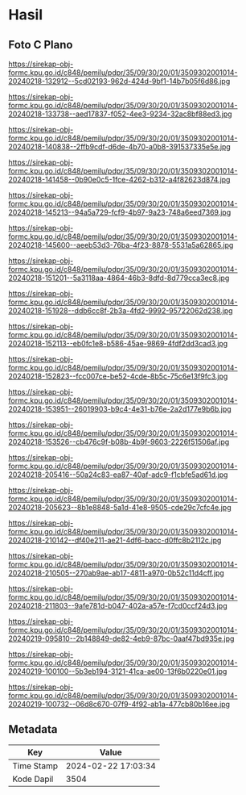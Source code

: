 # Hasil

## Foto C Plano

https://sirekap-obj-formc.kpu.go.id/c848/pemilu/pdpr/35/09/30/20/01/3509302001014-20240218-132912--5cd02193-962d-424d-9bf1-14b7b05f6d86.jpg

https://sirekap-obj-formc.kpu.go.id/c848/pemilu/pdpr/35/09/30/20/01/3509302001014-20240218-133738--aed17837-f052-4ee3-9234-32ac8bf88ed3.jpg

https://sirekap-obj-formc.kpu.go.id/c848/pemilu/pdpr/35/09/30/20/01/3509302001014-20240218-140838--2ffb9cdf-d6de-4b70-a0b8-391537335e5e.jpg

https://sirekap-obj-formc.kpu.go.id/c848/pemilu/pdpr/35/09/30/20/01/3509302001014-20240218-141458--0b90e0c5-1fce-4262-b312-a4f82623d874.jpg

https://sirekap-obj-formc.kpu.go.id/c848/pemilu/pdpr/35/09/30/20/01/3509302001014-20240218-145213--94a5a729-fcf9-4b97-9a23-748a6eed7369.jpg

https://sirekap-obj-formc.kpu.go.id/c848/pemilu/pdpr/35/09/30/20/01/3509302001014-20240218-145600--aeeb53d3-76ba-4f23-8878-5531a5a62865.jpg

https://sirekap-obj-formc.kpu.go.id/c848/pemilu/pdpr/35/09/30/20/01/3509302001014-20240218-151201--5a3118aa-4864-46b3-8dfd-8d779cca3ec8.jpg

https://sirekap-obj-formc.kpu.go.id/c848/pemilu/pdpr/35/09/30/20/01/3509302001014-20240218-151928--ddb6cc8f-2b3a-4fd2-9992-95722062d238.jpg

https://sirekap-obj-formc.kpu.go.id/c848/pemilu/pdpr/35/09/30/20/01/3509302001014-20240218-152113--eb0fc1e8-b586-45ae-9869-4fdf2dd3cad3.jpg

https://sirekap-obj-formc.kpu.go.id/c848/pemilu/pdpr/35/09/30/20/01/3509302001014-20240218-152823--fcc007ce-be52-4cde-8b5c-75c6e13f9fc3.jpg

https://sirekap-obj-formc.kpu.go.id/c848/pemilu/pdpr/35/09/30/20/01/3509302001014-20240218-153951--26019903-b9c4-4e31-b76e-2a2d177e9b6b.jpg

https://sirekap-obj-formc.kpu.go.id/c848/pemilu/pdpr/35/09/30/20/01/3509302001014-20240218-153526--cb476c9f-b08b-4b9f-9603-2226f51506af.jpg

https://sirekap-obj-formc.kpu.go.id/c848/pemilu/pdpr/35/09/30/20/01/3509302001014-20240218-205416--50a24c83-ea87-40af-adc9-f1cbfe5ad61d.jpg

https://sirekap-obj-formc.kpu.go.id/c848/pemilu/pdpr/35/09/30/20/01/3509302001014-20240218-205623--8b1e8848-5a1d-41e8-9505-cde29c7cfc4e.jpg

https://sirekap-obj-formc.kpu.go.id/c848/pemilu/pdpr/35/09/30/20/01/3509302001014-20240218-210142--df40e211-ae21-4df6-bacc-d0ffc8b2112c.jpg

https://sirekap-obj-formc.kpu.go.id/c848/pemilu/pdpr/35/09/30/20/01/3509302001014-20240218-210505--270ab9ae-ab17-4811-a970-0b52c11d4cff.jpg

https://sirekap-obj-formc.kpu.go.id/c848/pemilu/pdpr/35/09/30/20/01/3509302001014-20240218-211803--9afe781d-b047-402a-a57e-f7cd0ccf24d3.jpg

https://sirekap-obj-formc.kpu.go.id/c848/pemilu/pdpr/35/09/30/20/01/3509302001014-20240219-095810--2b148849-de82-4eb9-87bc-0aaf47bd935e.jpg

https://sirekap-obj-formc.kpu.go.id/c848/pemilu/pdpr/35/09/30/20/01/3509302001014-20240219-100100--5b3eb194-3121-41ca-ae00-13f6b0220e01.jpg

https://sirekap-obj-formc.kpu.go.id/c848/pemilu/pdpr/35/09/30/20/01/3509302001014-20240219-100732--06d8c670-07f9-4f92-ab1a-477cb80b16ee.jpg


## Metadata

| Key        | Value               |
| ---------- | ------------------- |
| Time Stamp | 2024-02-22 17:03:34 |
| Kode Dapil | 3504                |



